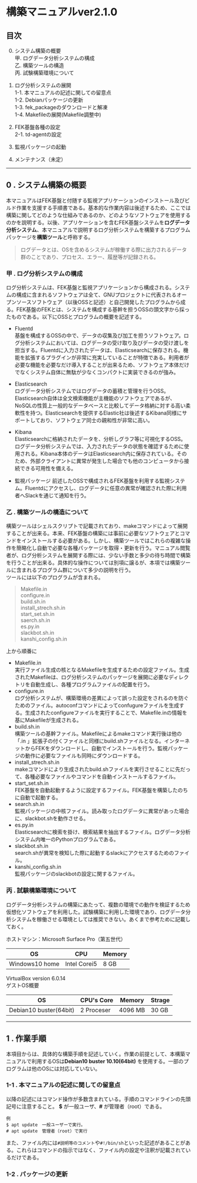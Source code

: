 # 構築マニュアルver2.1.0

## 目次
0. システム構築の概要  
甲. ログデータ分析システムの構成  
乙. 構築ツールの構造  
丙. 試験構築環境について

1. ログ分析システムの展開  
1-1. 本マニュアルの記述に関しての留意点  
1-2. Debianパッケージの更新  
1-3. fek_packageのダウンロードと解凍  
1-4. Makefileの展開(Makefile調整中)  

2. FEK基盤各種の設定  
2-1. td-agentの設定  

3. 監視パッケージの起動  

4. メンテナンス（未定）

---

## 0 . システム構築の概要
本マニュアルはFEK基盤と付随する監視アプリケーションのインストール及びビルド作業を支援する手順書である。基本的な作業内容は後述するため、ここでは構築に関してどのような仕組みであるのか、どのようなソフトウェアを使用するのかを説明する。以後、アプリケーションを含むFEK基盤システムを**ログデータ分析システム**、本マニュアルで説明するログ分析システムを構築するプログラムパッケージを**構築ツール**と呼称する。  
> ログデータとは、OSを含めるシステムが稼働する際に出力されるデータ群のことであり、プロセス、エラー、履歴等が記録される。  

### 甲 . ログ分析システムの構成
ログ分析システムは、FEK基盤と監視アプリケーションから構成される。システムの構成に含まれるソフトウェアは全て、GNUプロジェクトに代表されるオープンソースソフトウェア（以後OSSと記述）と自己開発したプログラムから成る。FEK基盤のFEKとは、システムを構成する基幹を担うOSSの頭文字から採ったものである。以下にOSSとプログラムの概要を記述する。

- Fluentd  
基盤を構成するOSSの中で、データの収集及び加工を担うソフトウェア。ログ分析システムにおいては、ログデータの受け取り及びデータの受け渡しを担当する。Fluentdに入力されたデータは、Elasticsearchに保存される。機能を拡張するプラグインが非常に充実していることが特徴である。利用者が必要な機能を必要なだけ導入することが出来るため、ソフトウェア本体だけでなくシステム自体に無駄が少なくコンパクトに実装できるのが強み。

- Elasticsearch  
ログデータ分析システムではログデータの蓄積と管理を行うOSS。Elasticsearch自体は全文検索機能が主機能のソフトウェアであるが、NoSQLの性質上一般的なデータベースと比較してデータ格納に対する高い柔軟性を持つ。Elasticsearchを提供するElastic社は後述するKibana同様にサポートしており、ソフトウェア同士の親和性が非常に高い。

- Kibana  
Elasticsearchに格納されたデータを、分析しグラフ等に可視化するOSS。ログデータ分析システムでは、入力されたデータの状態を確認するために使用される。Kibana本体のデータはElasticsearch内に保存されている。そのため、外部クライアントに異常が発生した場合でも他のコンピュータから接続できる可用性を備える。

- 監視パッケージ
前述したOSSで構成されるFEK基盤を利用する監視システム。Fluentdにアクセスし、ログデータに任意の異常が確認された際に利用者へSlackを通じて通知を行う。


### 乙 . 構築ツールの構造について
構築ツールはシェルスクリプトで記載されており、makeコマンドによって展開することが出来る。本来、FEK基盤の構築には事前に必要なソフトウェアとコマンドをインストールする必要がある。しかし、構築ツールではこれらの複雑な操作を簡略化し自動で必要な各種パッケージを取得・更新を行う。マニュアル閲覧者が、ログ分析システムを展開する際には、少ない手数と多少の待ち時間で構築を行うことが出来る。具体的な操作については別項に譲るが、本項では構築ツールに含まれるプログラム群について多少の説明を行う。  
ツールには以下のプログラムが含まれる。
> Makefile.in  
> configure.in  
> build.sh.in  
> install_strech.sh.in  
> start_set.sh.in  
> saerch.sh.in  
> es.py.in  
> slackbot.sh.in  
> kanshi_config.sh.in  

上から順番に  
- Makefile.in  
実行ファイル生成の核となるMakefileを生成するための設定ファイル。生成されたMakefileは、ログ分析システムのパッケージを展開に必要なディレクトリを自動生成し、各種プログラムファイルの配置を行う。
- configure.in  
ログ分析システムが、構築環境の差異によって誤った設定をされるのを防ぐためのファイル。autoconfコマンドによってconfugureファイルを生成する。生成されたconfigureファイルを実行することで、Makefile.inの情報を基にMakefileが生成される。  
- build.sh.in  
構築ツールの基幹ファイル。Makefileによるmakeコマンド実行後は他の「.in 」拡張子の付くファイルと同様にbuild.shファイルとなる。インターネットからFEKをダウンロードし、自動でインストールを行う。監視パッケージの動作に必要なファイルも同時にダウンロードする。  
- install_strech.sh.in  
makeコマンドにより生成されたbuild.shファイルを実行させることに先だって、各種必要なファイルやコマンドを自動インストールするファイル。  
- start_set.sh.in  
FEK基盤を自動起動するように設定するファイル。FEK基盤を構築したのちに自動で起動する。  
- search.sh.in  
監視パッケージの中核ファイル。読み取ったログデータに異常があった場合に、slackbot.shを動作させる。  
- es.py.in  
Elasticsearchに検索を掛け、検索結果を抽出するファイル。ログデータ分析システム内唯一のPythonプログラムである。  
- slackbot.sh.in  
search.shが異常を検知した際に起動するslackにアクセスするためのファイル。  
- kanshi_config.sh.in  
監視パッケージのslackbotの設定に関するファイル。  


### 丙 . 試験構築環境について
ログデータ分析システムの構築にあたって、複数の環境での動作を検証するため仮想化ソフトウェアを利用した。試験構築に利用した環境であり、ログデータ分析システムを稼働させる環境としては推奨できない。あくまで参考ために記載しておく。

ホストマシン：Microsoft Surface Pro（第五世代）  

|OS|CPU|Memory|
|---|---|---|
|Windows10 home|Intel Corei5|8 GB|

VirtualBox  version 6.0.14  
ゲストOS概要  

|OS|CPU's Core|Memory|Strage|
|---|---|---|---|
|Debian10 buster(64bit)|2 Proceser|4096 MB|30 GB|
  
---

## 1 . 作業手順
本項目からは、具体的な構築手順を記述していく。作業の前提として、本構築マニュアルで利用するOSは**Debian10 buster 10.10(64bit)** を使用する。一部のプログラムは他のOSには対応していない。  

### 1-1 . 本マニュアルの記述に関しての留意点
以降の記述にはコマンド操作が多数含まれている。手順のコマンドラインの先頭記号に注意すること。
**$** が一般ユーザ、**#** が管理者（root）である。  

```
例  
$ apt update　一般ユーザーで実行。  
# apt update　管理者（root）で実行
```

また、ファイル内には`#説明等のコメント`や`#!/bin/sh`といった記述があることがある。これらはコマンドの指示ではなく、ファイル内の設定や注釈が記載されているだけである。  


### 1-2 . パッケージの更新
